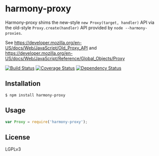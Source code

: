 # harmony-proxy

Harmony-proxy shims the new-style `new Proxy(target, handler)` API via the
old-style `Proxy.create(handler)` API provided by `node --harmony-proxies`.

See https://developer.mozilla.org/en-US/docs/Web/JavaScript/Old_Proxy_API
and https://developer.mozilla.org/en-US/docs/Web/JavaScript/Reference/Global_Objects/Proxy

[![Build Status](https://travis-ci.org/Swatinem/proxy.png?branch=master)](https://travis-ci.org/Swatinem/proxy)
[![Coverage Status](https://coveralls.io/repos/Swatinem/proxy/badge.png?branch=master)](https://coveralls.io/r/Swatinem/proxy)
[![Dependency Status](https://gemnasium.com/Swatinem/proxy.png)](https://gemnasium.com/Swatinem/proxy)

## Installation

    $ npm install harmony-proxy

## Usage

```js
var Proxy = require('harmony-proxy');
```

## License

  LGPLv3

